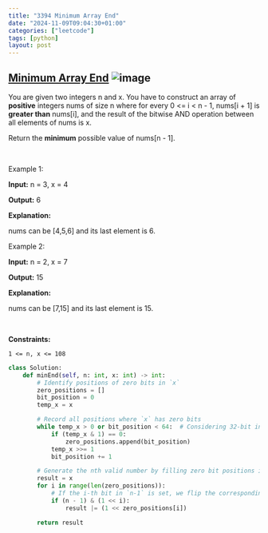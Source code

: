 ```yaml
---
title: "3394 Minimum Array End"
date: "2024-11-09T09:04:30+01:00"
categories: ["leetcode"]
tags: [python]
layout: post
---
```


## [Minimum Array End](https://leetcode.com/problems/minimum-array-end) ![image](https://img.shields.io/badge/Difficulty-Medium-orange)

You are given two integers n and x. You have to construct an array of **positive** integers nums of size n where for every 0 <= i < n - 1, nums[i + 1] is **greater than** nums[i], and the result of the bitwise AND operation between all elements of nums is x.

Return the **minimum** possible value of nums[n - 1].

 

Example 1:

**Input:** n = 3, x = 4

**Output:** 6

**Explanation:**

nums can be [4,5,6] and its last element is 6.

Example 2:

**Input:** n = 2, x = 7

**Output:** 15

**Explanation:**

nums can be [7,15] and its last element is 15.

 

**Constraints:**

	1 <= n, x <= 108

```python
class Solution:
    def minEnd(self, n: int, x: int) -> int:
        # Identify positions of zero bits in `x`
        zero_positions = []
        bit_position = 0
        temp_x = x

        # Record all positions where `x` has zero bits
        while temp_x > 0 or bit_position < 64:  # Considering 32-bit integers for general cases
            if (temp_x & 1) == 0:
                zero_positions.append(bit_position)
            temp_x >>= 1
            bit_position += 1

        # Generate the nth valid number by filling zero bit positions in all combinations up to `n`
        result = x
        for i in range(len(zero_positions)):
            # If the i-th bit in `n-1` is set, we flip the corresponding zero bit position in `result`
            if (n - 1) & (1 << i):
                result |= (1 << zero_positions[i])

        return result

```